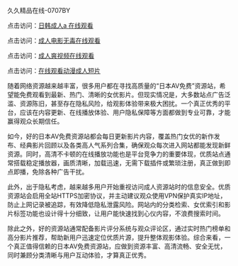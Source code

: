 久久精品在线-0707BY

点击访问：<a href="https://fdhf-454.pages.dev/">日韩成人a 在线观看</a>

点击访问：<a href="https://bered.pages.dev/">成人电影无毒在线观看</a>

点击访问：<a href="https://rtj-3zo.pages.dev/">成人爽视频在线观看</a>

点击访问：<a href="https://vassv.pages.dev/">在线观看动漫成人短片</a>



随着网络资源越来越丰富，很多用户都在寻找高质量的“日本AV免费”资源站，希望能免费观看到最新、热门、清晰的女优影片。但现实情况是，大多数站点广告泛滥、资源陈旧，甚至存在隐私风险，给观影体验带来极大困扰。一个真正优秀的平台，应该在内容更新、在线播放体验、用户隐私保障等方面都做到专业可靠，才能赢得观众长期信任。

如今，好的日本AV免费资源站都会每日更新影片内容，覆盖热门女优的新作发布、经典影片回顾以及各类高人气系列合集，确保观众每次进入网站都能发现新鲜资源。同时，高清不卡顿的在线播放功能也是平台竞争力的重要体现，优质站点通常搭载稳定播放器，画质清晰，加载迅速，无需下载插件或繁琐注册，真正做到即点即播，免除各种广告干扰。

此外，出于隐私考虑，越来越多用户开始重视访问成人资源站时的信息安全。优质资源站会启用全站HTTPS加密协议，并主动建议观众使用VPN保护真实IP地址，防止上网记录被追踪，有效降低隐私泄露风险。网站内的分类检索、女优索引和影片标签功能也设计得十分细致，让用户能快速找到心仪内容，不浪费搜索时间。

除此之外，好的资源站通常配备影片评分系统与观众评论区，通过实时热门榜单和高分影片推荐，帮助新用户迅速定位优质片源，提升整体观影体验。综合来看，一个真正值得信赖的日本AV免费资源站，应做到资源丰富、高清流畅、安全无忧，同时兼顾分类清晰与用户互动体验，才算真正优秀。


<span style="display:none;">[Canonical link]( https://github.com/yup51153234/254121 ）</span>
